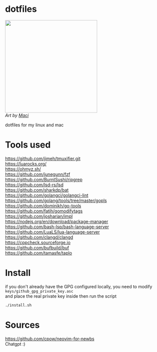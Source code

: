 # dotfiles
<p>
<img src="https://github.com/user-attachments/assets/16f83416-b24a-4a3d-863e-2bee052133d7" width=300 alt/> <br/>
<em>Art by <a href="https://www.fiverr.com/macistudio">Maci</a></em><br/>
</p>

dotfiles for my linux and mac

# Tools used

https://github.com/jimeh/tmuxifier.git <br/>
https://luarocks.org/ <br/>
https://ohmyz.sh/ <br/>
https://github.com/junegunn/fzf <br/>
https://github.com/BurntSushi/ripgrep <br/>
https://github.com/lsd-rs/lsd <br/>
https://github.com/sharkdp/bat <br/>
https://github.com/golangci/golangci-lint <br/>
https://github.com/golang/tools/tree/master/gopls <br/>
https://github.com/dominikh/go-tools <br/>
https://github.com/fatih/gomodifytags <br/>
https://github.com/josharian/impl <br/>
https://nodejs.org/en/download/package-manager <br/>
https://github.com/bash-lsp/bash-language-server <br/>
https://github.com/LuaLS/lua-language-server <br />
https://github.com/clangd/clangd <br/>
https://cppcheck.sourceforge.io <br/>
https://github.com/bufbuild/buf <br/>
https://github.com/tamasfe/taplo <br/>

# Install

if you don't already have the GPG configured locally, you need to modify `keys/github_gpg_private_key.asc` <br/>
and place the real private key inside then run the script<br/>

```sh
./install.sh
```

# Sources

https://github.com/cpow/neovim-for-newbs <br/>
Chatgpt :)

